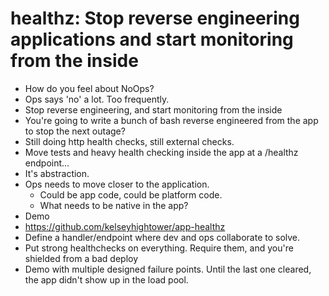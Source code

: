 # healthz: Stop reverse engineering applications and start monitoring from the inside

* How do you feel about NoOps?
* Ops says 'no' a lot.  Too frequently.
* Stop reverse engineering, and start monitoring from the inside
* You're going to write a bunch of bash reverse engineered from the app to
  stop the next outage?
* Still doing http health checks, still external checks.
* Move tests and heavy health checking inside the app at a /healthz endpoint...
* It's abstraction.  
* Ops needs to move closer to the application.
    * Could be app code, could be platform code.
    * What needs to be native in the app?
* Demo
* https://github.com/kelseyhightower/app-healthz
* Define a handler/endpoint where dev and ops collaborate to solve.
* Put strong healthchecks on everything.  Require them, and you're shielded
  from a bad deploy
* Demo with multiple designed failure points.  Until the last one cleared, the
  app didn't show up in the load pool.
